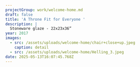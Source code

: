 ```yaml
---
projectGroup: work/welcome-home.md
draft: false
title: 'A Throne Fit for Everyone '
description: |
  Stoneware glaze - 22x23x36”
year: 2017
images:
  - src: /assets/uploads/welcome-home/chair+close+up.jpeg
    caption: detail
  - src: /assets/uploads/welcome-home/Helling_3.jpeg
date: 2025-05-13T16:07:45.768Z
---
```


